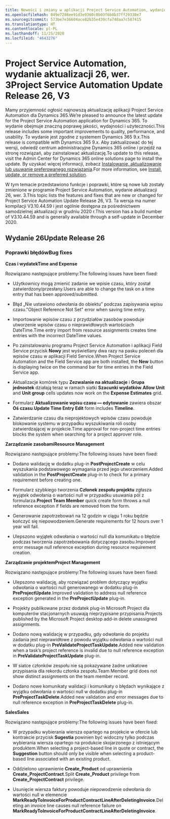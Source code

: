 ```yaml
---
title: Nowości i zmiany w aplikacji Project Service Automation, wydanie aktualizacji 26, wer. 3
ms.openlocfilehash: 849e7288ee91d3e9360c0b03f6b8b37ff29338e7
ms.sourcegitcommit: 573be7e36604ace82b35e439cfa748aa7c587415
ms.translationtype: HT
ms.contentlocale: pl-PL
ms.lasthandoff: 11/25/2020
ms.locfileid: "4643276"
---
```

<a name="project-service-automation-update-release-26-v3"></a><span data-ttu-id="9be2d-102">Project Service Automation, wydanie aktualizacji 26, wer. 3</span><span class="sxs-lookup"><span data-stu-id="9be2d-102">Project Service Automation Update Release 26, V3</span></span>
================================================

<span data-ttu-id="9be2d-103">Mamy przyjemność ogłosić najnowszą aktualizację aplikacji Project Service Automation dla Dynamics 365.</span><span class="sxs-lookup"><span data-stu-id="9be2d-103">We’re pleased to announce the latest update for the Project Service Automation application for Dynamics 365.</span></span> <span data-ttu-id="9be2d-104">To wydanie obejmuje znaczną poprawę jakości, wydajności i użyteczności.</span><span class="sxs-lookup"><span data-stu-id="9be2d-104">This release includes some important improvements to quality, performance, and usability.</span></span> <span data-ttu-id="9be2d-105">To wydanie jest zgodne z systemem Dynamics 365 9.x.</span><span class="sxs-lookup"><span data-stu-id="9be2d-105">This release is compatible with Dynamics 365 9.x.</span></span> <span data-ttu-id="9be2d-106">Aby zaktualizować do tej wersji, odwiedź centrum administracyjne Dynamics 365 online i przejdź na stronę rozwiązań, aby zainstalować aktualizację.</span><span class="sxs-lookup"><span data-stu-id="9be2d-106">To update to this release, visit the Admin Center for Dynamics 365 online solutions page to install the update.</span></span> <span data-ttu-id="9be2d-107">By uzyskać więcej informacji, zobacz [Instalowanie, aktualizowanie lub usuwanie preferowanego rozwiązania](https://docs.microsoft.com/power-platform/admin/install-remove-preferred-solution).</span><span class="sxs-lookup"><span data-stu-id="9be2d-107">For more information, see [Install, update, or remove a preferred solution](https://docs.microsoft.com/power-platform/admin/install-remove-preferred-solution).</span></span>

<span data-ttu-id="9be2d-108">W tym temacie przedstawiono funkcje i poprawki, które są nowe lub zostały zmienione w programie Project Service Automation, wydanie aktualizacji 26, wer. 3.</span><span class="sxs-lookup"><span data-stu-id="9be2d-108">This topic lists the features and fixes that are new or changed for Project Service Automation Update Release 26, V3.</span></span> <span data-ttu-id="9be2d-109">Ta wersja ma numer kompilacji V3.10.44.59 i jest ogólnie dostępna za pośrednictwem samodzielnej aktualizacji w grudniu 2020 r.</span><span class="sxs-lookup"><span data-stu-id="9be2d-109">This version has a build number of V3.10.44.59 and is generally available through a self-update in December 2020.</span></span>

<a name="update-release-26"></a><span data-ttu-id="9be2d-110">Wydanie 26</span><span class="sxs-lookup"><span data-stu-id="9be2d-110">Update Release 26</span></span>
-----------------

### <a name="bug-fixes"></a><span data-ttu-id="9be2d-111">Poprawki błędów</span><span class="sxs-lookup"><span data-stu-id="9be2d-111">Bug fixes</span></span>

<span data-ttu-id="9be2d-112">**Czas i wydatek**</span><span class="sxs-lookup"><span data-stu-id="9be2d-112">**Time and Expense**</span></span>

<span data-ttu-id="9be2d-113">Rozwiązano następujące problemy:</span><span class="sxs-lookup"><span data-stu-id="9be2d-113">The following issues have been fixed:</span></span>

-   <span data-ttu-id="9be2d-114">Użytkownicy mogą zmienić zadanie we wpisie czasu, który został zatwierdzony/przesłany.</span><span class="sxs-lookup"><span data-stu-id="9be2d-114">Users are able to change the task on a time entry that has been approved/submitted.</span></span>

-   <span data-ttu-id="9be2d-115">Błąd „Nie ustawiono odwołania do obiektu” podczas zapisywania wpisu czasu.</span><span class="sxs-lookup"><span data-stu-id="9be2d-115">"Object Reference Not Set" error when saving time entry.</span></span>

-   <span data-ttu-id="9be2d-116">Importowanie wpisów czasu z przydziałów zasobów powoduje utworzenie wpisów czasu o nieprawidłowych wartościach DateTime.</span><span class="sxs-lookup"><span data-stu-id="9be2d-116">Time entry import from resource assignments creates time entries with the incorrect DateTime values.</span></span>

-   <span data-ttu-id="9be2d-117">Po zainstalowaniu programu Project Service Automation i aplikacji Field Service przycisk **Nowy** jest wyświetlany dwa razy na pasku poleceń dla wpisów czasu w aplikacji Field Service.</span><span class="sxs-lookup"><span data-stu-id="9be2d-117">When Project Service Automation and the Field Service app are both installed, the **New** button is displaying twice on the command bar for time entries in the Field Service app.</span></span>

-   <span data-ttu-id="9be2d-118">Aktualizacje komórek typu **Zezwalanie na aktualizacje** i **Grupa jednostek** działają teraz w ramach siatki **Szacunki wydatków**.</span><span class="sxs-lookup"><span data-stu-id="9be2d-118">**Allow Unit** and **Unit group** cells updates now work on the **Expense Estimates** grid.</span></span>

-   <span data-ttu-id="9be2d-119">Formularz **Aktualizowanie wpisu czasu — edytowanie** zawiera obszar **Oś czasu**.</span><span class="sxs-lookup"><span data-stu-id="9be2d-119">**Update Time Entry Edit** form includes **Timeline**.</span></span>

-   <span data-ttu-id="9be2d-120">Zatwierdzanie czasu dla nieprojektowych wpisów czasu powoduje blokowanie systemu w przypadku wyszukiwania roli osoby zatwierdzającej w projekcie.</span><span class="sxs-lookup"><span data-stu-id="9be2d-120">Time approval for non-project time entries blocks the system when searching for a project approver role.</span></span>

<span data-ttu-id="9be2d-121">**Zarządzanie zasobami**</span><span class="sxs-lookup"><span data-stu-id="9be2d-121">**Resource Management**</span></span>

<span data-ttu-id="9be2d-122">Rozwiązano następujące problemy:</span><span class="sxs-lookup"><span data-stu-id="9be2d-122">The following issues have been fixed:</span></span>

-   <span data-ttu-id="9be2d-123">Dodano walidację w dodatku plug-in **PostProjectCreate** w celu wyszukania podstawowego wymagania przed jego utworzeniem.</span><span class="sxs-lookup"><span data-stu-id="9be2d-123">Added validation in the **PostProjectCreate** plug-in to check for a primary requirement before creating one.</span></span>

-   <span data-ttu-id="9be2d-124">Formularz szybkiego tworzenia **Członek zespołu projektu** zgłasza wyjątek odwołania o wartości null w przypadku usuwania pól z formularza.</span><span class="sxs-lookup"><span data-stu-id="9be2d-124">**Project Team Member** quick create form throws a null reference exception if fields are removed from the form.</span></span>

-   <span data-ttu-id="9be2d-125">Generowanie zapotrzebowań na 12 godzin w ciągu 1 roku będzie kończyć się niepowodzeniem.</span><span class="sxs-lookup"><span data-stu-id="9be2d-125">Generate requirements for 12 hours over 1 year will fail.</span></span>

-   <span data-ttu-id="9be2d-126">Ulepszono wyjątek odwołania o wartości null dla komunikatu o błędzie podczas tworzenia zapotrzebowania dotyczącego zasobu.</span><span class="sxs-lookup"><span data-stu-id="9be2d-126">Improved error message null reference exception during resource requirement creation.</span></span>

<span data-ttu-id="9be2d-127">**Zarządzanie projektem**</span><span class="sxs-lookup"><span data-stu-id="9be2d-127">**Project Management**</span></span>

<span data-ttu-id="9be2d-128">Rozwiązano następujące problemy:</span><span class="sxs-lookup"><span data-stu-id="9be2d-128">The following issues have been fixed:</span></span>

-   <span data-ttu-id="9be2d-129">Ulepszono walidację, aby rozwiązać problem dotyczący wyjątku odwołania o wartości null generowanego w dodatku plug-in **PreProjectUpdate**.</span><span class="sxs-lookup"><span data-stu-id="9be2d-129">Improved validation to address null reference exception generated in the **PreProjectUpdate** plug-in.</span></span>

-   <span data-ttu-id="9be2d-130">Projekty publikowane przez dodatek plug-in Microsoft Project dla komputerów stacjonarnych usuwają nieprzypisane przypisania.</span><span class="sxs-lookup"><span data-stu-id="9be2d-130">Projects published by the Microsoft Project desktop add-in delete unassigned assignments.</span></span>

-   <span data-ttu-id="9be2d-131">Dodano nową walidację w przypadku, gdy odwołanie do projektu zadania jest nieprawidłowe z powodu wyjątku odwołania o wartości null w dodatku plug-in **PreValidateProjectTaskUpdate**.</span><span class="sxs-lookup"><span data-stu-id="9be2d-131">Added new validation when a task’s project reference is invalid due to null reference exception in **PreValidateProjectTaskUpdate** plug-in.</span></span>

-   <span data-ttu-id="9be2d-132">W siatce członków zespołu nie są pokazywane żadne unikatowe przypisania dla rekordu członka zespołu.</span><span class="sxs-lookup"><span data-stu-id="9be2d-132">Team Member grid does not show distinct assignments on the team member record.</span></span>

-   <span data-ttu-id="9be2d-133">Dodano nowe komunikaty walidacji i komunikaty o błędach wynikające z wyjątku odwołania o wartości null w dodatku plug-in **PreProjectTaskDelete**.</span><span class="sxs-lookup"><span data-stu-id="9be2d-133">Added new validation and error messages due to null reference exception in **PreProjectTaskDelete** plug-in.</span></span>

<span data-ttu-id="9be2d-134">**Sales**</span><span class="sxs-lookup"><span data-stu-id="9be2d-134">**Sales**</span></span>

<span data-ttu-id="9be2d-135">Rozwiązano następujące problemy:</span><span class="sxs-lookup"><span data-stu-id="9be2d-135">The following issues have been fixed:</span></span>

-   <span data-ttu-id="9be2d-136">W przypadku wybierania wiersza opartego na projekcie w ofercie lub kontrakcie przycisk **Sugestia** powinien być widoczny tylko podczas wybierania wiersza opartego na produkcie skojarzonego z istniejącym produktem.</span><span class="sxs-lookup"><span data-stu-id="9be2d-136">When selecting a project-based line in quote or contract, the **Suggestion** button should only be visible when selecting a product-based line associated with an existing product.</span></span>

-   <span data-ttu-id="9be2d-137">Oddzielono uprawnienie **Create_Product** od uprawnienia **Create_ProjectContract**.</span><span class="sxs-lookup"><span data-stu-id="9be2d-137">Split **Create_Product** privilege from **Create_ProjectContract** privilege.</span></span>

-   <span data-ttu-id="9be2d-138">Usunięcie wiersza faktury powoduje niepowodzenie odwołania do wartości null w elemencie **MarkReadyToInvoiceForProductContractLineAfterDeletingInvoice**.</span><span class="sxs-lookup"><span data-stu-id="9be2d-138">Deleting an invoice line causes null reference failure on **MarkReadyToInvoiceForProductContractLineAfterDeletingInvoice**.</span></span>
